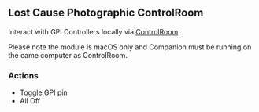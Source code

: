 ## Lost Cause Photographic ControlRoom

Interact with GPI Controllers locally via [ControlRoom](https://lostcause.photo/projects/controlroom/).

Please note the module is macOS only and Companion must be running on the came computer as ControlRoom.

### Actions

- Toggle GPI pin
- All Off
